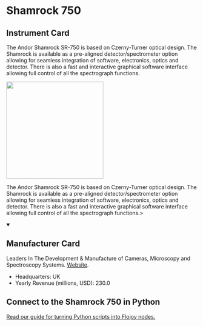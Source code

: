 
# Shamrock 750

## Instrument Card

<div className="flex">

<div>

The Andor Shamrock SR-750 is based on Czerny-Turner optical design. The Shamrock is available as a pre-aligned detector/spectrometer option allowing for seamless integration of software, electronics, optics and detector. There is also a fast and interactive graphical software interface allowing full control of all the spectrograph functions.

</div>

<img width="256" src="https://v5.airtableusercontent.com/v1/19/19/1691539200000/6MownAQyjWty5JycMWApEQ/lPHNC_YN7DQ0SNQNjrIl-uHnSDmDaNUrXxI5a8ebudn7hnAIGJ2QndOGFB4Ix6HUW3uWk7M8SBMqrd2WmkjZWh0_95SKPuKnFFCdeNRu36c/7WjrAB272_2iEThJg8HJRr2SeEGM7DCTFtzfxK8MyAU"/>

</div>

The Andor Shamrock SR-750 is based on Czerny-Turner optical design. The Shamrock is available as a pre-aligned detector/spectrometer option allowing for seamless integration of software, electronics, optics and detector. There is also a fast and interactive graphical software interface allowing full control of all the spectrograph functions.>

<details open>
<summary><h2>Manufacturer Card</h2></summary>

Leaders In The Development & Manufacture of Cameras, Microscopy and Spectroscopy Systems. <a href="https://andor.oxinst.com/">Website</a>.

<ul>
  <li>Headquarters: UK</li>
  <li>Yearly Revenue (millions, USD): 230.0</li>
</ul>
</details>

## Connect to the Shamrock 750 in Python

[Read our guide for turning Python scripts into Flojoy nodes.](https://docs.flojoy.ai/custom-nodes/creating-custom-node/)


